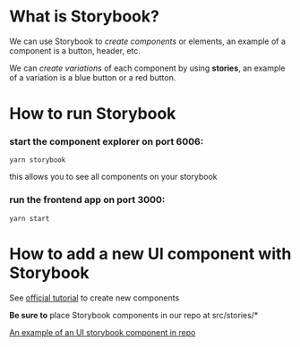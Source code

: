 # What is Storybook?
We can use Storybook to *create components* or elements, an example of a component is a button, header, etc.

We can *create variations* of each component by using **stories**, an example of a variation is a blue button or a red button.

# How to run Storybook
### start the component explorer on port 6006:
  `yarn storybook`
 
 this allows you to see all components on your storybook

### run the frontend app on port 3000:
  `yarn start`

# How to add a new UI component with Storybook
See [official tutorial](https://storybook.js.org/tutorials/intro-to-storybook/react/en/simple-component/) to create new components

**Be sure to** place Storybook components in our repo at src/stories/*


[An example of an UI storybook component in repo](https://github.com/ForestGeoHack/ForestGEO/blob/c8c6265395d8c16b0ee57b640820f62068532e5a/FrontEnd/src/stories/Button.tsx#L30)


